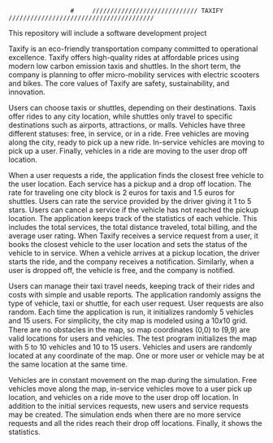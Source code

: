                      #     ///////////////////////////// TAXIFY ////////////////////////////////////////
 This repository will include a software development project 

Taxify is an eco-friendly transportation company committed to operational excellence. Taxify offers
high-quality rides at affordable prices using modern low carbon emission taxis and shuttles. In the
short term, the company is planning to offer micro-mobility services with electric scooters and
bikes. The core values of Taxify are safety, sustainability, and innovation.

Users can choose taxis or shuttles, depending on their destinations. Taxis offer rides to any city
location, while shuttles only travel to specific destinations such as airports, attractions, or malls.
Vehicles have three different statuses: free, in service, or in a ride. Free vehicles are moving along
the city, ready to pick up a new ride. In-service vehicles are moving to pick up a user. Finally,
vehicles in a ride are moving to the user drop off location.

When a user requests a ride, the application finds the closest free vehicle to the user location.
Each service has a pickup and a drop off location. The rate for traveling one city block is 2 euros
for taxis and 1.5 euros for shuttles. Users can rate the service provided by the driver giving it 1 to
5 stars. Users can cancel a service if the vehicle has not reached the pickup location.
The application keeps track of the statistics of each vehicle. This includes the total services, the
total distance traveled, total billing, and the average user rating. When Taxify receives a service
request from a user, it books the closest vehicle to the user location and sets the status of the
vehicle to in service. When a vehicle arrives at a pickup location, the driver starts the ride, and the
company receives a notification. Similarly, when a user is dropped off, the vehicle is free, and the
company is notified.



Users can manage their taxi travel needs, keeping track of their rides and costs with simple and
usable reports.
The application randomly assigns the type of vehicle, taxi or shuttle, for each user request. User
requests are also random. Each time the application is run, it initializes randomly 5 vehicles and
15 users.
For simplicity, the city map is modeled using a 10𝑥10 grid. There are no obstacles in the map,
so map coordinates (0,0) to (9,9) are valid locations for users and vehicles. The test program
initializes the map with 5 to 10 vehicles and 10 to 15 users. Vehicles and users are randomly
located at any coordinate of the map. One or more user or vehicle may be at the same location at
the same time.



Vehicles are in constant movement on the map during the simulation. Free vehicles move along
the map, in-service vehicles move to a user pick up location, and vehicles on a ride move to the
user drop off location. In addition to the initial services requests, new users and service requests
may be created. The simulation ends when there are no more service requests and all the rides
reach their drop off locations. Finally, it shows the statistics.
